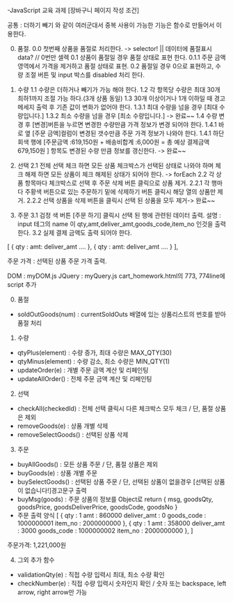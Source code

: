 -JavaScript 교육 과제 [장바구니 페이지 작성 조건]

공통 : 더하기 빼기 와 같이 여러군대서 중복 사용이 가능한 기능은 함수로 만들어서 이용한다.

0. 품절.
   0.0 첫번째 상품을 품절로 처리한다. -> selector! || 데이터에 품절표시 data? // 0번만 셀렉
   0.1 상품이 품절일 경우 품절 상태로 표현 한다.
   0.1.1 주문 금액 영역에서 가격을 제거하고 품절 상태로 표현.
   0.2 품절일 경우 0으로 표현하고, 수량 조절 버튼 및 input 박스를 disabled 처리 한다.

1. 수량
   1.1 수량은 더하거나 빼기가 가능 해야 한다.
   1.2 각 항목당 수량은 최대 30개 최하1까지 조절 가능 하다.(3개 상품 동일)
   1.3 30개 이상이거나 1개 이하일 때 경고 메세지 출력 후 기존 값이 변화가 없어야 한다.
   1.3.1 최대 수량을 넘을 경우 [최대 수량입니다.]
   1.3.2 최소 수량을 넘을 경우 [최소 수량입니다.] -> 완료~~
   1.4 수량 변경 후 [변경]버튼을 누르면 변경한 수량만큼 가격 정보가 변경 되어야 한다.
   1.4.1 바로 옆 [주문 금액]컬럼이 변경된 갯수만큼 주문 가격 정보가 나와야 한다.
   1.4.1 하단 회색 행에 [주문금액 :619,150원 + 배송비합계 :6,000원 = 총 예상 결제금액679,150원 ] 항목도 변경된 수량 만큼 정보를 갱신한다. -> 완료~~

2. 선택
   2.1 전체 선택 체크 하면 모든 상품 체크박스가 선택된 상태로 나와야 하며 체크 해제 하면 모든 상품이 체크 해제된 상태가 되어야 한다. -> forEach
   2.2 각 상품 항목마다 체크박스로 선택 후 주문 삭제 버튼 클릭으로 상품 제거.
   2.2.1 각 행마다 주황색 버튼으로 있는 주문하기 밑에 삭제하기 버튼 클릭시 해당 열의 상품만 제거.
   2.2.2 선택 상품을 삭제 버튼을 클릭시 선택 된 상품을 모두 제거-> 완료~~

3. 주문
   3.1 검정 색 버튼 [주문 하기] 클릭시 선택 된 행에 관련된 데이터 출력.
   설명 : input 테그의 name 이 qty,amt,deliver_amt,goods_code,item_no 인것을 출력한다.
   3.2 실제 결제 금액도 출력 되어야 한다.

[
{
qty :
amt:
deliver_amt
....
},
{
qty :
amt:
deliver_amt
....
}
],

주문 가격 : 선택된 상품 주문 가격 출력.

DOM : myDOM.js
JQuery : myQuery.js
cart_homework.html의 773, 774line에 script 추가

0. 품절

- soldOutGoods(num) : currentSoldOuts 배열에 있는 상품리스트의 번호를 받아 품절 처리

1. 수량

- qtyPlus(element) : 수량 증가, 최대 수량은 MAX_QTY(30)
- qtyMinus(element) : 수량 감소, 최소 수량은 MIN_QTY(1)
- updateOrder(e) : 개별 주문 금액 계산 및 리페인팅
- updateAllOrder() : 전체 주문 금액 계산 및 리페인팅

2. 선택

- checkAll(checkedId) : 전체 선택 클릭시 다른 체크박스 모두 체크 / 단, 품절 상품은 제외
- removeGoods(e) : 상품 개별 삭제
- removeSelectGoods() : 선택된 상품 삭제

3. 주문

- buyAllGoods() : 모든 상품 주문 / 단, 품절 상품은 제외
- buyGoods(e) : 상품 개별 주문
- buySelectGoods() : 선택된 상품 주문 / 단, 선택된 상품이 없을경우 [선택된 상품이 없습니다!]경고문구 출력
- buyMsg(goods) : 주문 상품의 정보를 Object로 return { msg, goodsQty, goodsPrice, goodsDeliverPrice, goodsCode, goodsNo }
- 주문 출력 양식
  [
  {
  qty : 1
  amt : 860000
  deliver_amt : 0
  goods_code : 1000000001
  item_no : 2000000000
  },
  {
  qty : 1
  amt : 358000
  deliver_amt : 3000
  goods_code : 1000000002
  item_no : 2000000000
  },
  ]

주문가격: 1,221,000원

4. 그외 추가 함수

- validationQty(e) : 직접 수량 입력시 최대, 최소 수량 확인
- checkNumber(e) : 직접 수량 입력시 숫자인지 확인 / 숫자 또는 backspace, left arrow, right arrow만 가능
